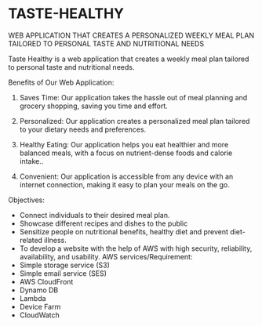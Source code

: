 # TASTE-HEALTHY
WEB APPLICATION THAT CREATES A PERSONALIZED WEEKLY MEAL PLAN TAILORED TO PERSONAL TASTE AND NUTRITIONAL NEEDS

Taste Healthy is a web application that creates a weekly meal plan tailored to personal taste and nutritional needs.

Benefits of Our Web Application:

1. Saves Time: Our application takes the hassle out of meal planning and grocery shopping, saving you time and effort.

2. Personalized: Our application creates a personalized meal plan tailored to your dietary needs and preferences.

3. Healthy Eating: Our application helps you eat healthier and more balanced meals, with a focus on nutrient-dense foods and  calorie intake..

4. Convenient: Our application is accessible from any device with an internet connection, making it easy to plan your meals on the go.

Objectives:
- Connect individuals to their desired meal plan.
- Showcase different recipes and dishes to the public
- Sensitize people on nutritional benefits, healthy diet and prevent diet-related illness.
- To develop a website with the help of AWS with high security, reliability, availability, and usability. 
AWS services/Requirement:
- Simple storage service (S3)
- Simple email service (SES)
- AWS CloudFront
- Dynamo DB
- Lambda
- Device Farm
- CloudWatch



